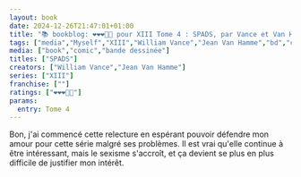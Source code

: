 ```yaml
---
layout: book
date: 2024-12-26T21:47:01+01:00
title: "📚 bookblog: ❤️❤️❤️🖤🖤 pour XIII Tome 4 : SPADS, par Vance et Van Hamme"
tags: ["media","Myself","XIII","William Vance","Jean Van Hamme","bd","comics","sexism"]
media: ["book","comic","bande dessinée"]
titles: ["SPADS"]
creators: ["William Vance","Jean Van Hamme"]
series: ["XIII"]
franchise: [""]
ratings: ["❤️❤️❤️🖤🖤"]
params:
  entry: Tome 4
---
```


Bon, j'ai commencé cette relecture en espérant pouvoir défendre mon amour pour cette série malgré ses problèmes. Il est vrai qu'elle continue à être intéressant, mais le sexisme s'accroît, et ça devient se plus en plus difficile de justifier mon intérêt.
